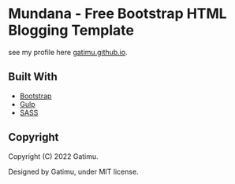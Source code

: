 # Mundana - Free Bootstrap HTML Blogging Template

see my profile here [gatimu.github.io](https://gatimu.github.io).

## Built With

* [Bootstrap](https://github.com/twbs/bootstrap)
* [Gulp](https://gulpjs.com/)
* [SASS](https://sass-lang.com/)

## Copyright

Copyright (C) 2022 Gatimu.

Designed by Gatimu,  under MIT license. 


